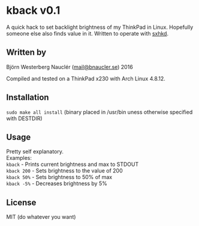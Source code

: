# kback v0.1
A quick hack to set backlight brightness of my ThinkPad in Linux. Hopefully someone else also finds value in it. Written to operate with [sxhkd](https://github.com/baskerville/sxhkd).

## Written by
Björn Westerberg Nauclér (mail@bnaucler.se) 2016

Compiled and tested on a ThinkPad x230 with Arch Linux 4.8.12.

## Installation
`sudo make all install` (binary placed in /usr/bin uness otherwise specified with DESTDIR)

## Usage
Pretty self explanatory.  
Examples:  
`kback` - Prints current brightness and max to STDOUT  
`kback 200` - Sets brightness to the value of 200  
`kback 50%` - Sets brightness to 50% of max  
`kback -5%` - Decreases brightness by 5%

## License
MIT (do whatever you want)
